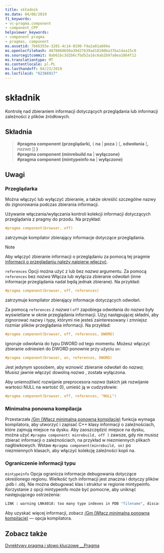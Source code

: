 ```yaml
---
title: składnik
ms.date: 04/08/2019
f1_keywords:
- vc-pragma.component
- component_CPP
helpviewer_keywords:
- component pragma
- pragmas, component
ms.assetid: 7b66355e-3201-4c14-8190-f4a2a81a604a
ms.openlocfilehash: 4870860650a39d27639ad18100ba37ba14aa15c0
ms.sourcegitcommit: 0ab61bc3d2b6cfbd52a16c6ab2b97a8ea1864f12
ms.translationtype: MT
ms.contentlocale: pl-PL
ms.lasthandoff: 04/23/2019
ms.locfileid: "62366917"
---
```

# <a name="component"></a>składnik

Kontrolę nad zbieraniem informacji dotyczących przeglądania lub informacji zależności z plików źródłowych.

## <a name="syntax"></a>Składnia

> **#pragma component (przeglądarki,** { **na** | **poza** } [**,** **odwołania** [**,** *nazwa* ]] **)** \
> **#pragma component (minrebuild na** | **wyłączone)** \
> **#pragma component (mintypeinfo na** | **wyłączone)**

## <a name="remarks"></a>Uwagi

### <a name="browser"></a>Przeglądarka

Można włączyć lub wyłączyć zbieranie, a także określić szczególne nazwy do zignorowania podczas zbierania informacji.

Używanie włączania/wyłączania kontroli kolekcji informacji dotyczących przeglądania z pragmy do przodu. Na przykład:

```cpp
#pragma component(browser, off)
```

zatrzymuje kompilator zbierający informacje dotyczące przeglądania.

> [!NOTE]
> Aby włączyć zbieranie informacji o przeglądaniu za pomocą tej pragmie [informacji o przeglądaniu należy najpierw włączyć](../build/reference/building-browse-information-files-overview.md).

`references` Opcji można użyć z lub bez *nazwa* argumentu. Za pomocą `references` bez *nazwa* Włącza lub wyłącza zbieranie odwołań (inne informacje przeglądania nadal będą jednak zbierane). Na przykład:

```cpp
#pragma component(browser, off, references)
```

zatrzymuje kompilator zbierający informacje dotyczących odwołań.

Za pomocą `references` z *nazwa* i `off` zapobiega odwołania do *nazwa* były wyświetlane w oknie przeglądania informacji. Użyj następującej składni, aby zignorować nazwy i typy, którymi nie jesteś zainteresowany i zmniejsz rozmiar plików przeglądania informacji. Na przykład:

```cpp
#pragma component(browser, off, references, DWORD)
```

ignoruje odwołania do typu DWORD od tego momentu. Możesz włączyć zbieranie odniesień do DWORD ponownie przy użyciu `on`:

```cpp
#pragma component(browser, on, references, DWORD)
```

Jest jedynym sposobem, aby wznowić zbieranie odwołań do *nazwa*; Musisz jawnie włączyć dowolną *nazwa* , została wyłączona.

Aby uniemożliwić rozwijanie preprocesora *nazwa* (takich jak rozwijanie wartości NULL na wartość 0), umieść ją w cudzysłowie:

```cpp
#pragma component(browser, off, references, "NULL")
```

### <a name="minimal-rebuild"></a>Minimalna ponowna kompilacja

Przestarzała [/Gm (Włącz minimalną ponowną kompilację)](../build/reference/gm-enable-minimal-rebuild.md) funkcja wymaga kompilatora, aby utworzyć i zapisać C++ klasy informacji o zależnościach, które zajmują miejsce na dysku. Aby zaoszczędzić miejsce na dysku, można użyć `#pragma component( minrebuild, off )` zawsze, gdy nie musisz zbierać informacji o zależnościach, na przykład w niezmiennych plikach nagłówkowych. Wstaw `#pragma component(minrebuild, on)` po niezmiennych klasach, aby włączyć kolekcję zależności kopii na.

### <a name="reduce-type-information"></a>Ograniczenie informacji typu

`mintypeinfo` Opcja ogranicza informacje debugowania dotyczące określonego regionu. Wielkość tych informacji jest znaczna i dotyczy plików .pdb i .obj. Nie można debugować klas i struktur w regionie mintypeinfo. Korzystanie z opcji mintypeinfo może być pomocne, aby uniknąć następującego ostrzeżenia:

```cmd
LINK : warning LNK4018: too many type indexes in PDB "filename", discarding subsequent type information
```

Aby uzyskać więcej informacji, zobacz [/Gm (Włącz minimalną ponowną kompilację)](../build/reference/gm-enable-minimal-rebuild.md) — opcja kompilatora.

## <a name="see-also"></a>Zobacz także

[Dyrektywy pragma i słowo kluczowe __Pragma](../preprocessor/pragma-directives-and-the-pragma-keyword.md)